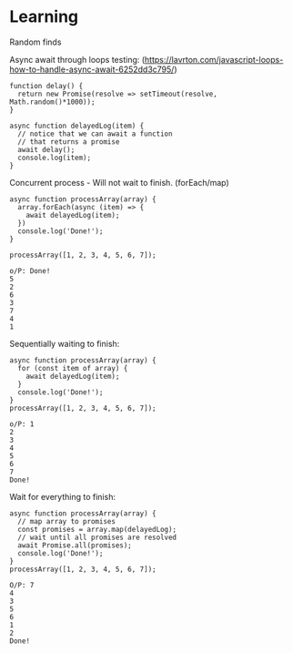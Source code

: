 # Learning
Random finds

Async await through loops testing: (https://lavrton.com/javascript-loops-how-to-handle-async-await-6252dd3c795/)

```
function delay() {
  return new Promise(resolve => setTimeout(resolve, Math.random()*1000));
}

async function delayedLog(item) {
  // notice that we can await a function
  // that returns a promise
  await delay();
  console.log(item);
}
```

Concurrent process - Will not wait to finish. (forEach/map)
```
async function processArray(array) {
  array.forEach(async (item) => {
    await delayedLog(item);
  })
  console.log('Done!');
}

processArray([1, 2, 3, 4, 5, 6, 7]);
```

```
o/P: Done!
5
2
6
3
7
4
1
```


Sequentially waiting to finish:

```
async function processArray(array) {
  for (const item of array) {
    await delayedLog(item);
  }
  console.log('Done!');
}
processArray([1, 2, 3, 4, 5, 6, 7]);
```
```
o/P: 1
2
3
4
5
6
7
Done!
```


Wait for everything to finish:
```
async function processArray(array) {
  // map array to promises
  const promises = array.map(delayedLog);
  // wait until all promises are resolved
  await Promise.all(promises);
  console.log('Done!');
}
processArray([1, 2, 3, 4, 5, 6, 7]);
```

```
O/P: 7
4
3
5
6
1
2
Done!
```
